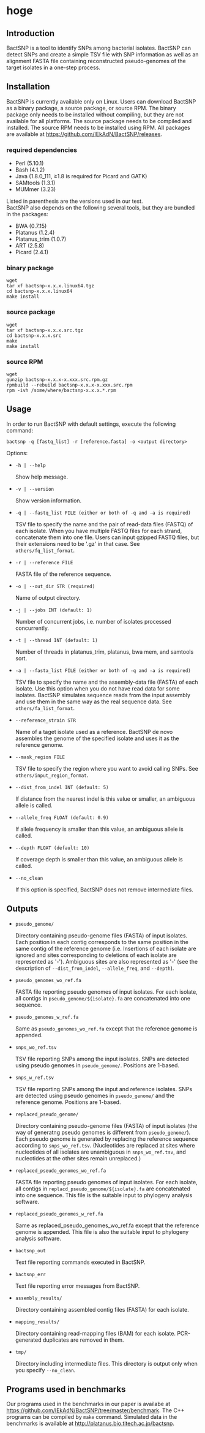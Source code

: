 # hoge

## Introduction  

BactSNP is a tool to identify SNPs among bacterial isolates. BactSNP can detect SNPs and create a simple TSV file with SNP information as well as an alignment FASTA file containing reconstructed pseudo-genomes of the target isolates in a one-step process.  

## Installation

BactSNP is currently available only on Linux. Users can download BactSNP as a binary package, a source package, or source RPM. The binary package only needs to be installed without compiling, but they are not available for all platforms. The source package needs to be compiled and installed. The source RPM needs to be installed using RPM. All packages are available at https://github.com/IEkAdN/BactSNP/releases.

### required dependencies  

- Perl (5.10.1)  
- Bash (4.1.2)  
- Java (1.8.0_111, ≥1.8 is required for Picard and GATK)  
- SAMtools (1.3.1)  
- MUMmer (3.23)  

Listed in parenthesis are the versions used in our test.  
BactSNP also depends on the following several tools, but they are bundled in the packages:  
  
- BWA (0.7.15)  
- Platanus (1.2.4)  
- Platanus_trim (1.0.7)  
- ART (2.5.8)    
- Picard (2.4.1)  

### binary package  

```
wget 
tar xf bactsnp-x.x.x.linux64.tgz  
cd bactsnp-x.x.x.linux64  
make install  
```

### source package  

```
wget
tar xf bactsnp-x.x.x.src.tgz  
cd bactsnp-x.x.x.src  
make
make install  
```

### source RPM

```
wget
gunzip bactsnp-x.x.x-x.xxx.src.rpm.gz
rpmbuild --rebuild bactsnp-x.x.x-x.xxx.src.rpm  
rpm -ivh /some/where/bactsnp-x.x.x.*.rpm  
```

## Usage
In order to run BactSNP with default settings, execute the following command:  

```
bactsnp -q [fastq_list] -r [reference.fasta] -o <output directory>
```

Options:  

+ `-h | --help`  

    Show help message.    

+ `-v | --version`  

    Show version information.  

+ `-q | --fastq_list FILE (either or both of -q and -a is required)`  

    TSV file to specify the name and the pair of read-data files (FASTQ) of each isolate. When you have multiple FASTQ files for each strand, concatenate them into one file. Users can input gzipped FASTQ files, but their extensions need to be '.gz' in that case. See `others/fq_list_format`.  

+ `-r | --reference FILE`  

    FASTA file of the reference sequence.  

+ `-o | --out_dir STR (required)`  

    Name of output directory.  

+ `-j | --jobs INT (default: 1)`  

    Number of concurrent jobs, i.e. number of isolates processed concurrently.  

+ `-t | --thread INT (default: 1)`  

    Number of threads in platanus_trim, platanus, bwa mem, and samtools sort.  

+ `-a | --fasta_list FILE (either or both of -q and -a is required)`  

    TSV file to specify the name and the assembly-data file (FASTA) of each isolate. Use this option when you do not have read data for some isolates. BactSNP simulates sequence reads from the input assembly and use them in the same way as the real sequence data. See `others/fa_list_format`.  

+ `--reference_strain STR`  

    Name of a taget isolate used as a reference. BactSNP de novo assembles the genome of the specified isolate and uses it as the reference genome.  

+ `--mask_region FILE`  

    TSV file to specify the region where you want to avoid calling SNPs. See `others/input_region_format`.  

+ `--dist_from_indel INT (default: 5)`  

    If distance from the nearest indel is this value or smaller, an ambiguous allele is called.  

+ `--allele_freq FLOAT (default: 0.9)`  

    If allele frequency is smaller than this value, an ambiguous allele is called.  

+ `--depth FLOAT (default: 10)`  

    If coverage depth is smaller than this value, an ambiguous allele is called.  

+ `--no_clean`  

    If this option is specified, BactSNP does not remove intermediate files.
  
## Outputs
+ `pseudo_genome/`  

    Directory containing pseudo-genome files (FASTA) of input isolates. Each position in each contig corresponds to the same position in the same contig of the reference genome (i.e. Insertions of each isolate are ignored and sites corresponding to deletions of each isolate are represented as '-'). Ambiguous sites are also represented as '-' (see the description of `--dist_from_indel`, `--allele_freq`, and `--depth`).
    
+ `pseudo_genomes_wo_ref.fa`  

    FASTA file reporting pseudo genomes of input isolates. For each isolate, all contigs in `pseudo_genome/${isolate}.fa` are concatenated into one sequence.
        
+ `pseudo_genomes_w_ref.fa`  

    Same as `pseudo_genomes_wo_ref.fa` except that the reference genome is appended.
        
+ `snps_wo_ref.tsv`  

    TSV file reporting SNPs among the input isolates. SNPs are detected using pseudo genomes in `pseudo_genome/`. Positions are 1-based.
        
+ `snps_w_ref.tsv`  

    TSV file reporting SNPs among the input and reference isolates. SNPs are detected using pseudo genomes in `pseudo_genome/` and the reference genome. Positions are 1-based.
        
+ `replaced_pseudo_genome/`  

    Directory containing pseudo-genome files (FASTA) of input isolates (the way of generatng pseudo genomes is different from `pseudo_genome/`). Each pseudo genome is generated by replacing the reference sequence according to `snps_wo_ref.tsv`. (Nucleotides are replaced at sites where nucleotides of all isolates are unambiguous in `snps_wo_ref.tsv`, and nucleotides at the other sites remain unreplaced.)
        
+ `replaced_pseudo_genomes_wo_ref.fa`  

    FASTA file reporting pseudo genomes of input isolates. For each isolate, all contigs in `replacd_pseudo_genome/${isolate}.fa` are concatenated into one sequence. This file is the suitable input to phylogeny analysis software.
        
+ `replaced_pseudo_genomes_w_ref.fa`  

    Same as replaced_pseudo_genomes_wo_ref.fa except that the reference genome is appended. This file is also the suitable input to phylogeny analysis software.
        
+ `bactsnp_out`  

    Text file reporting commands executed in BactSNP.
        
+ `bactsnp_err`  

    Text file reporting error messages from BactSNP.
        
+ `assembly_results/`  

    Directory containing assembled contig files (FASTA) for each isolate.
        
+ `mapping_results/`  

    Directory containing read-mapping files (BAM) for each isolate. PCR-generated duplicates are removed in them.
        
+ `tmp/`  

    Directory including intermediate files. This directory is output only when you specify `--no_clean`.
    
## Programs used in benchmarks  
Our programs used in the benchmarks in our paper is availabe at https://github.com/IEkAdN/BactSNP/tree/master/benchmark. The C++ programs can be compiled by `make` command. Simulated data in the benchmarks is available at http://platanus.bio.titech.ac.jp/bactsnp.
